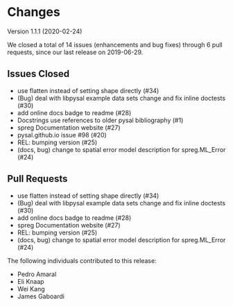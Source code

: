 # Changes

Version 1.1.1 (2020-02-24)

We closed a total of 14 issues (enhancements and bug fixes) through 6 pull requests, since our last release on 2019-06-29.

## Issues Closed
  - use flatten instead of setting shape directly (#34)
  - (Bug) deal with libpysal example data sets change and fix inline doctests (#30)
  - add online docs badge to readme (#28)
  - Docstrings use references to older pysal bibliography (#1)
  - spreg Documentation website (#27)
  - pysal.github.io issue #98 (#20)
  - REL: bumping version (#25)
  -  (docs, bug) change to spatial error model description for spreg.ML_Error  (#24)

## Pull Requests
  - use flatten instead of setting shape directly (#34)
  - (Bug) deal with libpysal example data sets change and fix inline doctests (#30)
  - add online docs badge to readme (#28)
  - spreg Documentation website (#27)
  - REL: bumping version (#25)
  -  (docs, bug) change to spatial error model description for spreg.ML_Error  (#24)

The following individuals contributed to this release:

  - Pedro Amaral
  - Eli Knaap
  - Wei Kang
  - James Gaboardi